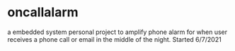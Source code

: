 # oncallalarm
a embedded system personal project to amplify phone alarm for when user receives a phone call or email in the middle of the night.
Started 6/7/2021

